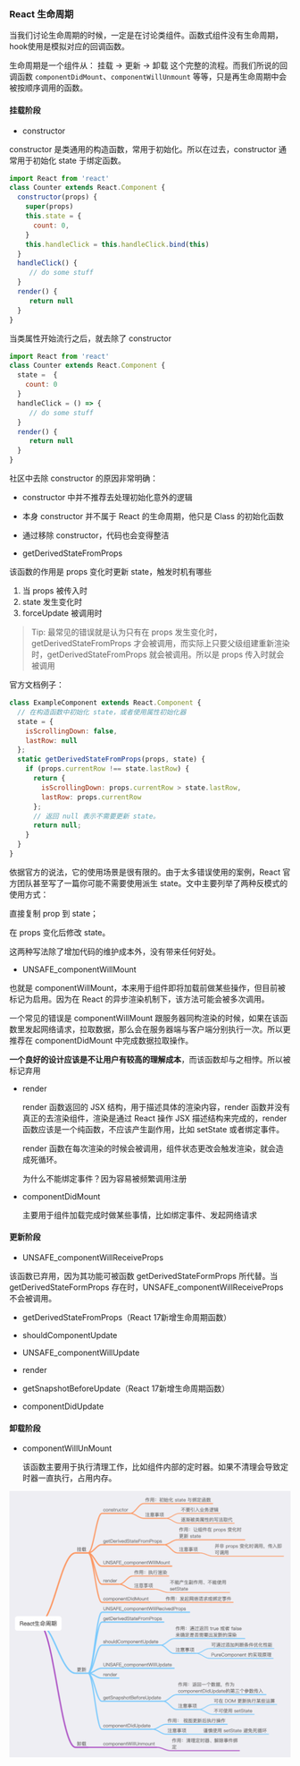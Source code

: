 ### React 生命周期

当我们讨论生命周期的时候，一定是在讨论类组件。函数式组件没有生命周期，hook使用是模拟对应的回调函数。

生命周期是一个组件从： 挂载 -> 更新 -> 卸载 这个完整的流程。而我们所说的回调函数 `componentDidMount`、`componentWillUnmount` 等等，只是再生命周期中会被按顺序调用的函数。

#### 挂载阶段

* constructor

constructor 是类通用的构造函数，常用于初始化。所以在过去，constructor 通常用于初始化 state 于绑定函数。

```js
import React from 'react'
class Counter extends React.Component {
  constructor(props) {
    super(props)
    this.state = {
      count: 0,
    }
    this.handleClick = this.handleClick.bind(this)
  }
  handleClick() {
     // do some stuff
  }
  render() {
     return null
  }
}
```

当类属性开始流行之后，就去除了 constructor

```js
import React from 'react'
class Counter extends React.Component {
  state =  {
    count: 0
  }
  handleClick = () => {
     // do some stuff
  }
  render() {
     return null
  }
}
```

社区中去除 constructor 的原因非常明确：

* constructor 中并不推荐去处理初始化意外的逻辑
* 本身 constructor 并不属于 React 的生命周期，他只是 Class 的初始化函数
* 通过移除 constructor，代码也会变得整洁

* getDerivedStateFromProps

该函数的作用是 props 变化时更新 state，触发时机有哪些

  1. 当 props 被传入时
  2. state 发生变化时
  3. forceUpdate 被调用时

> Tip: 最常见的错误就是认为只有在 props 发生变化时，getDerivedStateFromProps 才会被调用，而实际上只要父级组建重新渲染时，getDerivedStateFromProps 就会被调用。所以是 props 传入时就会被调用

官方文档例子：
```js
class ExampleComponent extends React.Component {
  // 在构造函数中初始化 state，或者使用属性初始化器
  state = {
    isScrollingDown: false,
    lastRow: null
  };
  static getDerivedStateFromProps(props, state) {
    if (props.currentRow !== state.lastRow) {
      return {
        isScrollingDown: props.currentRow > state.lastRow,
        lastRow: props.currentRow
      };
      // 返回 null 表示不需要更新 state。
      return null;
    }
  }
}
```
依据官方的说法，它的使用场景是很有限的。由于太多错误使用的案例，React 官方团队甚至写了一篇你可能不需要使用派生 state。文中主要列举了两种反模式的使用方式：

直接复制 prop 到 state；

在 props 变化后修改 state。

这两种写法除了增加代码的维护成本外，没有带来任何好处。

* UNSAFE_componentWillMount

也就是 componentWillMount，本来用于组件即将加载前做某些操作，但目前被标记为启用。因为在 React 的异步渲染机制下，该方法可能会被多次调用。

一个常见的错误是 componentWillMount 跟服务器同构渲染的时候，如果在该函数里发起网络请求，拉取数据，那么会在服务器端与客户端分别执行一次。所以更推荐在 componentDidMount 中完成数据拉取操作。

**一个良好的设计应该是不让用户有较高的理解成本**，而该函数却与之相悖。所以被标记弃用

* render

  render 函数返回的 JSX 结构，用于描述具体的渲染内容，render 函数并没有真正的去渲染组件，渲染是通过 React 操作 JSX 描述结构来完成的，render 函数应该是一个纯函数，不应该产生副作用，比如 setState 或者绑定事件。

  render 函数在每次渲染的时候会被调用，组件状态更改会触发渲染，就会造成死循环。

  为什么不能绑定事件？因为容易被频繁调用注册

* componentDidMount

  主要用于组件加载完成时做某些事情，比如绑定事件、发起网络请求

#### 更新阶段

* UNSAFE_componentWillReceiveProps

该函数已弃用，因为其功能可被函数 getDerivedStateFormProps 所代替。当 getDerivedStateFormProps 存在时，UNSAFE_componentWillReceiveProps 不会被调用。

* getDerivedStateFromProps（React 17新增生命周期函数）

* shouldComponentUpdate



* UNSAFE_componentWillUpdate
* render
* getSnapshotBeforeUpdate（React 17新增生命周期函数）
* componentDidUpdate

#### 卸载阶段

* componentWillUnMount

  该函数主要用于执行清理工作，比如组件内部的定时器。如果不清理会导致定时器一直执行，占用内存。

![react生命周期](https://github.com/liuswin/notes/blob/master/React/assets/react%E7%94%9F%E5%91%BD%E5%91%A8%E6%9C%9F.png)
